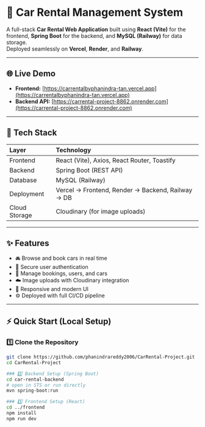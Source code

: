 # 🚗 Car Rental Management System

A full-stack **Car Rental Web Application** built using **React (Vite)** for the frontend, **Spring Boot** for the backend, and **MySQL (Railway)** for data storage.  
Deployed seamlessly on **Vercel**, **Render**, and **Railway**.

---

## 🌐 Live Demo

- **Frontend:** [https://carrentalbyphanindra-tan.vercel.app](https://carrentalbyphanindra-tan.vercel.app)  
- **Backend API:** [https://carrental-project-8862.onrender.com](https://carrental-project-8862.onrender.com)

---

## 🧰 Tech Stack

| Layer | Technology |
|:------|:------------|
| Frontend | React (Vite), Axios, React Router, Toastify |
| Backend | Spring Boot (REST API) |
| Database | MySQL (Railway) |
| Deployment | Vercel → Frontend, Render → Backend, Railway → DB |
| Cloud Storage | Cloudinary (for image uploads) |

---

## ✨ Features

- 🚘 Browse and book cars in real time  
- 🔑 Secure user authentication  
- 🧾 Manage bookings, users, and cars  
- ☁️ Image uploads with Cloudinary integration  
- 📱 Responsive and modern UI  
- ⚙️ Deployed with full CI/CD pipeline  

---

## ⚡ Quick Start (Local Setup)

### 1️⃣ Clone the Repository
```bash
git clone https://github.com/phanindrareddy2006/CarRental-Project.git
cd CarRental-Project

### 2️⃣ Backend Setup (Spring Boot)
cd car-rental-backend
# open in STS or run directly
mvn spring-boot:run

### 3️⃣ Frontend Setup (React)
cd ../frontend
npm install
npm run dev
